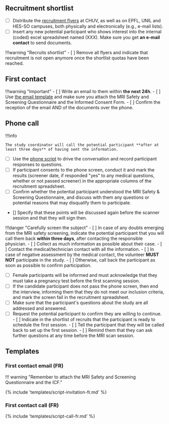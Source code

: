## Recruitment shortlist

- [ ] Distribute the [recruitment flyers](../../assets/files/Flyer-2.0MREye.pdf) at CHUV, as well as on EPFL, UNIL and HES-SO campuses, both physically and electronically (e.g., e-mail lists).
- [ ] Insert any new potential participant who shows interest into the internal (coded) excel spreadsheet named (XXX). Make sure you get **an e-mail contact** to send documents.

!!!warning "Recruits shortlist"
    - [ ] Remove all flyers and indicate that recruitment is not open anymore once the shortlist quotas have been reached.

## First contact

!!!warning "Important"
    - [ ] Write an email to them within **the next 24h**.
    - [ ] Use [the email template](#first-contact-email-fr) and make sure you attach the MRI Safety and Screening Questionnaire and the Informed Consent Form.
    - [ ] Confirm the reception of the email AND of the documents over the phone.

## Phone call

!!!info

    The study coordinator will call the potential participant **after at least three days** of having sent the information.

- [ ] Use the [phone script](#first-contact-call-fr) to drive the conversation and record participant responses to questions.
- [ ] If participant consents to the phone screen, conduct it and mark the results (screener date, if responded "yes" to any medical questions, whether or not passed screener) in the appropriate columns of the recruitment spreadsheet.
- [ ] Confirm whether the potential participant understood the MRI Safety & Screening Questionnaire, and discuss with them any questions or potential reasons that may disqualify them to participate.
- [] Specify that these points will be discussed again before the scanner session and that they will sign then.

!!!danger "Carefully screen the subject"
    - [ ] In case of any doubts emerging from the MRI safety screening, indicate the potential participant that you will call them back **within three days**, after contacting the responsible physician.
    - [ ] Collect as much information as possible about their case.
    - [ ] Contact the medical/technician contact with all the information.
    - [ ] In case of negative assessment by the medical contact, the volunteer **MUST NOT** participate in the study.
    - [ ] Otherwise, call back the participant as soon as possible to confirm participation.

- [ ] Female participants will be informed and must acknowledge that they must take a pregnancy test before the first scanning session.
- [ ] If the candidate participant does not pass the phone screen, then end the interview, informing them that they do not meet our inclusion criteria, and mark the screen fail in the recruitment spreadsheet.
- [ ] Make sure that the participant's questions about the study are all addressed and answered.
- [ ] Request the potential participant to confirm they are willing to continue.
      - [ ] Indicate in the shortlist of recruits that the participant is ready to schedule the first session.
      - [ ] Tell the participant that they will be called back to set up the first session.
      - [ ] Remind them that they can ask further questions at any time before the MRI scan session.

## Templates

### First contact email (FR)

!!! warning "Remember to attach the MRI Safety and Screening Questionnaire and the ICF."

{% include 'templates/script-invitation-fr.md' %}

### First contact call (FR)

{% include 'templates/script-call-fr.md' %}
